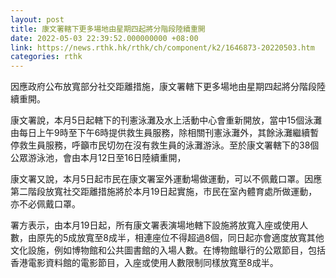```yaml
---
layout: post
title: 康文署轄下更多場地由星期四起將分階段陸續重開
date: 2022-05-03 22:39:52.000000000 +08:00
link: https://news.rthk.hk/rthk/ch/component/k2/1646873-20220503.htm
categories: rthk
---
```


因應政府公布放寬部分社交距離措施，康文署轄下更多場地由星期四起將分階段陸續重開。

康文署說，本月5日起轄下的刊憲泳灘及水上活動中心會重新開放，當中15個泳灘由每日上午9時至下午6時提供救生員服務，除相關刊憲泳灘外，其餘泳灘繼續暫停救生員服務，呼籲市民切勿在沒有救生員的泳灘游泳。至於康文署轄下的38個公眾游泳池，會由本月12日至16日陸續重開，

康文署又說，本月5日起市民在康文署室外運動場做運動，可以不佩戴口罩。因應第二階段放寬社交距離措施將於本月19日起實施，市民在室內體育處所做運動，亦不必佩戴口罩。

署方表示，由本月19日起，所有康文署表演場地轄下設施將放寬入座或使用人數，由原先的5成放寬至8成半，相連座位不得超過8個，同日起亦會適度放寬其他文化設施，例如博物館和公共圖書館的入場人數。在博物館舉行的公眾節目，包括香港電影資料館的電影節目，入座或使用人數限制同樣放寬至8成半。
